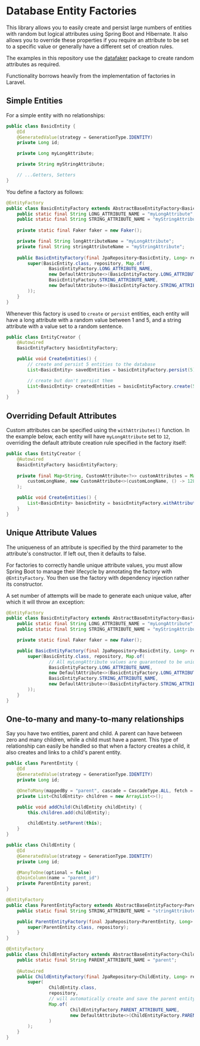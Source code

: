 # Database Entity Factories

This library allows you to easily create and persist large numbers of entities with random but logical attributes using
Spring Boot and Hibernate. It also allows you to override these properties if you require an attribute to be set to a
specific value or generally have a different set of creation rules.

The examples in this repository use the [datafaker](https://www.datafaker.net/) package to create random attributes as required.

Functionality borrows heavily from the implementation of factories in Laravel.

## Simple Entities

For a simple entity with no relationships:

```java
public class BasicEntity {
    @Id
    @GeneratedValue(strategy = GenerationType.IDENTITY)
    private Long id;

    private Long myLongAttribute;

    private String myStringAttribute;

    // ...Getters, Setters
}
```

You define a factory as follows:

```java
@EntityFactory
public class BasicEntityFactory extends AbstractBaseEntityFactory<BasicEntity> {
    public static final String LONG_ATTRIBUTE_NAME = "myLongAttribute";
    public static final String STRING_ATTRIBUTE_NAME = "myStringAttribute";
    
    private static final Faker faker = new Faker();

    private final String longAttributeName = "myLongAttribute";
    private final String stringAttributeName = "myStringAttribute";
    
    public BasicEntityFactory(final JpaRepository<BasicEntity, Long> repository) {
        super(BasicEntity.class, repository, Map.of(
                BasicEntityFactory.LONG_ATTRIBUTE_NAME,
                new DefaultAttribute<>(BasicEntityFactory.LONG_ATTRIBUTE_NAME, () -> BasicEntityFactory.faker.number().numberBetween(1L, 5L)),
                BasicEntityFactory.STRING_ATTRIBUTE_NAME,
                new DefaultAttribute<>(BasicEntityFactory.STRING_ATTRIBUTE_NAME, () -> BasicEntityFactory.faker.lorem().sentence())
        ));
    }
}
```

Whenever this factory is used to `create` or `persist` entities, each entity will have
a long attribute with a random value between 1 and 5, and a string attribute with a value set to a random sentence.

```java
public class EntityCreator {
    @Autowired
    BasicEntityFactory basicEntityFactory;

    public void CreateEntities() {
        // create and persist 5 entities to the database
        List<BasicEntity> savedEntities = basicEntityFactory.persist(5);

        // create but don't persist them
        List<BasicEntity> createdEntities = basicEntityFactory.create(5);
    }
}
```

## Overriding Default Attributes

Custom attributes can be specified using the `withAttributes()` function. In the example below, each entity will have
`myLongAttribute` set to `12`, overriding the default attribute creation rule specified in the factory itself:

```java
public class EntityCreator {
    @Autowired
    BasicEntityFactory basicEntityFactory;
    
    private final Map<String, CustomAttribute<?>> customAttributes = Map.of(
        customLongName, new CustomAttribute<>(customLongName, () -> 12L)
    );

    public void CreateEntities() {
        List<BasicEntity> basicEntity = basicEntityFactory.withAttributes(customAttributes).persist(5);
    }
}
```

## Unique Attribute Values

The uniqueness of an attribute is specified by the third parameter to the attribute's constructor. If left out, then it
defaults to false.

For factories to correctly handle unique attribute values, you must allow Spring Boot to manage their lifecycle by annotating
the factory with `@EntityFactory`. You then use the factory with dependency injection rather its constructor.

A set number of attempts will be made to generate each unique value, after which it will throw an exception:

```java
@EntityFactory
public class BasicEntityFactory extends AbstractBaseEntityFactory<BasicEntity> {
    public static final String LONG_ATTRIBUTE_NAME = "myLongAttribute";
    public static final String STRING_ATTRIBUTE_NAME = "myStringAttribute";

    private static final Faker faker = new Faker();

    public BasicEntityFactory(final JpaRepository<BasicEntity, Long> repository) {
        super(BasicEntity.class, repository, Map.of(
                // All myLongAttribute values are guaranteed to be unique. If this is not possible, an exception will be thrown
                BasicEntityFactory.LONG_ATTRIBUTE_NAME,
                new DefaultAttribute<>(BasicEntityFactory.LONG_ATTRIBUTE_NAME, () -> AbstractBaseEntityFactory.faker.number().numberBetween(1L, 5L), true),
                BasicEntityFactory.STRING_ATTRIBUTE_NAME,
                new DefaultAttribute<>(BasicEntityFactory.STRING_ATTRIBUTE_NAME, () -> AbstractBaseEntityFactory.faker.lorem().sentence())
        ));
    }
}
```

## One-to-many and many-to-many relationships

Say you have two entities, parent and child. A parent can have between zero and many children, while a child must have a parent.
This type of relationship can easily be handled so that when a factory creates a child, it also creates and links to a
child's parent entity.

```java
public class ParentEntity {
    @Id
    @GeneratedValue(strategy = GenerationType.IDENTITY)
    private Long id;

    @OneToMany(mappedBy = "parent", cascade = CascadeType.ALL, fetch = FetchType.LAZY)
    private List<ChildEntity> children = new ArrayList<>();

    public void addChild(ChildEntity childEntity) {
        this.children.add(childEntity);

        childEntity.setParent(this);
    }
}

public class ChildEntity {
    @Id
    @GeneratedValue(strategy = GenerationType.IDENTITY)
    private Long id;

    @ManyToOne(optional = false)
    @JoinColumn(name = "parent_id")
    private ParentEntity parent;
}

@EntityFactory
public class ParentEntityFactory extends AbstractBaseEntityFactory<ParentEntity> {
    public static final String STRING_ATTRIBUTE_NAME = "stringAttribute";

    public ParentEntityFactory(final JpaRepository<ParentEntity, Long> repository) {
        super(ParentEntity.class, repository);
    }
}

@EntityFactory
public class ChildEntityFactory extends AbstractBaseEntityFactory<ChildEntity> {
    public static final String PARENT_ATTRIBUTE_NAME = "parent";
    
    @Autowired
    public ChildEntityFactory(final JpaRepository<ChildEntity, Long> repository, ParentEntityFactory parentEntityFactory) {
        super(
                ChildEntity.class,
                repository,
                // will automatically create and save the parent entity when the factory is used to create a child entity
                Map.of(
                        ChildEntityFactory.PARENT_ATTRIBUTE_NAME,
                        new DefaultAttribute<>(ChildEntityFactory.PARENT_ATTRIBUTE_NAME, parentEntityFactory::create)
                )
        );
    }
}
```
